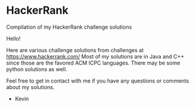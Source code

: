 # HackerRank
Compilation of my HackerRank challenge solutions

Hello!

Here are various challenge solutions from challenges at https://www.hackerrank.com/
Most of my solutions are in Java and C++ since those are the favored ACM ICPC languages. There may be some python solutions as well.

Feel free to get in contact with me if you have any questions or comments about my solutions.

- Kevin
